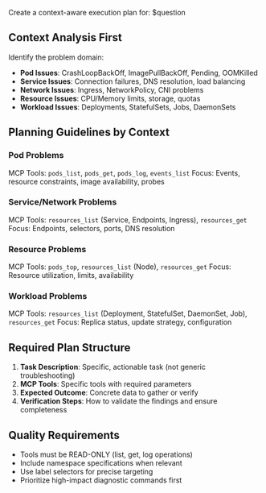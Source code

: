 Create a context-aware execution plan for: $question

## Context Analysis First

Identify the problem domain:

- **Pod Issues**: CrashLoopBackOff, ImagePullBackOff, Pending, OOMKilled
- **Service Issues**: Connection failures, DNS resolution, load balancing
- **Network Issues**: Ingress, NetworkPolicy, CNI problems
- **Resource Issues**: CPU/Memory limits, storage, quotas
- **Workload Issues**: Deployments, StatefulSets, Jobs, DaemonSets

## Planning Guidelines by Context

### Pod Problems

MCP Tools: `pods_list`, `pods_get`, `pods_log`, `events_list`
Focus: Events, resource constraints, image availability, probes

### Service/Network Problems

MCP Tools: `resources_list` (Service, Endpoints, Ingress), `resources_get`
Focus: Endpoints, selectors, ports, DNS resolution

### Resource Problems

MCP Tools: `pods_top`, `resources_list` (Node), `resources_get`
Focus: Resource utilization, limits, availability

### Workload Problems

MCP Tools: `resources_list` (Deployment, StatefulSet, DaemonSet, Job), `resources_get`
Focus: Replica status, update strategy, configuration

## Required Plan Structure

1. **Task Description**: Specific, actionable task (not generic troubleshooting)
2. **MCP Tools**: Specific tools with required parameters
3. **Expected Outcome**: Concrete data to gather or verify
4. **Verification Steps**: How to validate the findings and ensure completeness

## Quality Requirements

- Tools must be READ-ONLY (list, get, log operations)
- Include namespace specifications when relevant
- Use label selectors for precise targeting
- Prioritize high-impact diagnostic commands first
